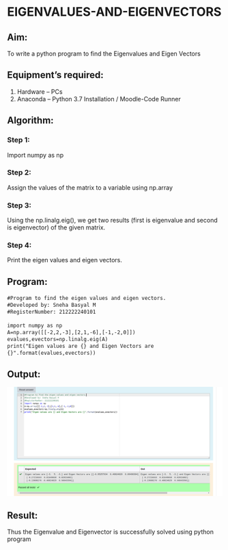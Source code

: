 # EIGENVALUES-AND-EIGENVECTORS
## Aim:
To write a python program to find the Eigenvalues and Eigen Vectors

## Equipment’s required:
1. 	Hardware – PCs
2. 	Anaconda – Python 3.7 Installation / Moodle-Code Runner

## Algorithm:
### Step 1: 
Import numpy as np
### Step 2: 
Assign the values of the matrix to a variable using np.array
### Step 3: 
Using the np.linalg.eig(),  we get two results (first is eigenvalue and second is eigenvector) of the given matrix.
### Step 4: 
Print the eigen values and eigen vectors.

## Program:
```
#Program to find the eigen values and eigen vectors.
#Developed by: Sneha Basyal M
#RegisterNumber: 212222240101

import numpy as np
A=np.array([[-2,2,-3],[2,1,-6],[-1,-2,0]])
evalues,evectors=np.linalg.eig(A)
print("Eigen values are {} and Eigen Vectors are {}".format(evalues,evectors))
```
## Output:
![EIGENVALUES-AND-EIGENVECTORS](eigen.png)

## Result:
Thus the Eigenvalue and Eigenvector is successfully solved using python program
